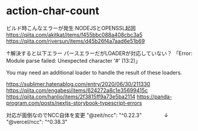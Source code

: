 # action-char-count

ビルド時こんなエラーが発生
NODEJSとOPENSSL起因
https://qiita.com/akitkat/items/f455bbc088a408cbc3a5
https://qiita.com/riversun/items/d45b26f4a7aad6e51b69

↑解決すると以下エラー
パースエラーだがLOADERが対応していない？
「Error: Module parse failed: Unexpected character '#' (13:2)」

You may need an additional loader to handle the result of these loaders.


https://sublimer.hatenablog.com/entry/2020/06/30/211330
https://qiita.com/engabesi/items/624272a8c1e35699415c
https://qiita.com/hanlio/items/2f3815ff9a73e5ba2114
https://panda-program.com/posts/nextjs-storybook-typescript-errors

対応が面倒なのでNCC自体を変更
"@zeit/ncc": "^0.22.3"
　　　　↓
"@vercel/ncc": "^0.38.3"

